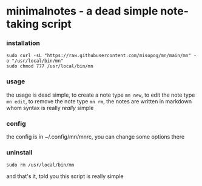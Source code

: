 # minimalnotes - a dead simple note-taking script

### installation

```
sudo curl -sL "https://raw.githubusercontent.com/misopog/mn/main/mn" -o "/usr/local/bin/mn"
sudo chmod 777 /usr/local/bin/mn
```

### usage

the usage is dead simple, to create a note type `mn new`, to edit the note type `mn edit`, to remove the note type `mn rm`, the notes are written in markdown whom syntax is really *really* simple

### config

the config is in ~/.config/mn/mnrc, you can change some options there

### uninstall

```
sudo rm /usr/local/bin/mn
```

and that's it, told you this script is really simple
